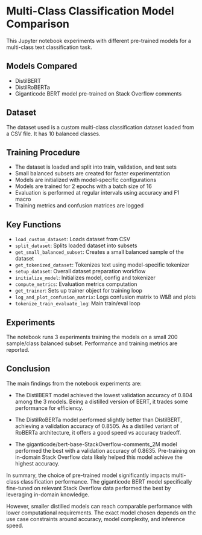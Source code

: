 # Multi-Class Classification Model Comparison

This Jupyter notebook experiments with different pre-trained models for a multi-class text classification task.

## Models Compared

- DistilBERT
- DistilRoBERTa
- Giganticode BERT model pre-trained on Stack Overflow comments

## Dataset

The dataset used is a custom multi-class classification dataset loaded from a CSV file. It has 10 balanced classes.

## Training Procedure 

- The dataset is loaded and split into train, validation, and test sets
- Small balanced subsets are created for faster experimentation 
- Models are initialized with model-specific configurations
- Models are trained for 2 epochs with a batch size of 16
- Evaluation is performed at regular intervals using accuracy and F1 macro
- Training metrics and confusion matrices are logged 

## Key Functions

- `load_custom_dataset`: Loads dataset from CSV
- `split_dataset`: Splits loaded dataset into subsets
- `get_small_balanced_subset`: Creates a small balanced sample of the dataset 
- `get_tokenized_dataset`: Tokenizes text using model-specific tokenizer
- `setup_dataset`: Overall dataset preparation workflow  
- `initialize_model`: Initializes model, config and tokenizer 
- `compute_metrics`: Evaluation metrics computation  
- `get_trainer`: Sets up trainer object for training loop
- `log_and_plot_confusion_matrix`: Logs confusion matrix to W&B and plots
- `tokenize_train_evaluate_log`: Main train/eval loop

## Experiments

The notebook runs 3 experiments training the models on a small 200 sample/class balanced subset. Performance and training metrics are reported.


## Conclusion

The main findings from the notebook experiments are:

- The DistilBERT model achieved the lowest validation accuracy of 0.804 among the 3 models. Being a distilled version of BERT, it trades some performance for efficiency.

- The DistilRoBERTa model performed slightly better than DistilBERT, achieving a validation accuracy of 0.8505. As a distilled variant of RoBERTa architecture, it offers a good speed vs accuracy tradeoff.

- The giganticode/bert-base-StackOverflow-comments_2M model performed the best with a validation accuracy of 0.8635. Pre-training on in-domain Stack Overflow data likely helped this model achieve the highest accuracy.

In summary, the choice of pre-trained model significantly impacts multi-class classification performance. The giganticode BERT model specifically fine-tuned on relevant Stack Overflow data performed the best by leveraging in-domain knowledge.

However, smaller distilled models can reach comparable performance with lower computational requirements. The exact model chosen depends on the use case constraints around accuracy, model complexity, and inference speed.